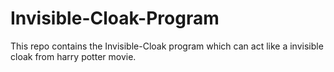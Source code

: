 # Invisible-Cloak-Program
This repo contains the Invisible-Cloak program which can act like a invisible cloak from harry potter movie.
